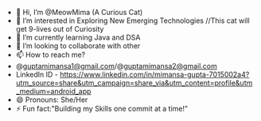 - 👋 Hi, I’m @MeowMima (A Curious Cat)         
- 👀 I’m interested in Exploring New Emerging Technologies 
  //This cat will get 9-lives out of Curiosity
- 🌱 I’m currently learning Java and DSA
- 💞️ I’m looking to collaborate with other
- 📫 How to reach me?
-  @guptamimansa1@gmail.com/@guptamimansa2@gmail.com
-  LinkedIn ID - https://www.linkedin.com/in/mimansa-gupta-7015002a4?utm_source=share&utm_campaign=share_via&utm_content=profile&utm_medium=android_app
- 😄 Pronouns: She/Her
- ⚡ Fun fact:"Building my Skills one commit at a time!"

<!---
MeowMima/MeowMima is a ✨ special ✨ repository because its `README.md` (this file) appears on your GitHub profile.
You can click the Preview link to take a look at your changes.
--->
